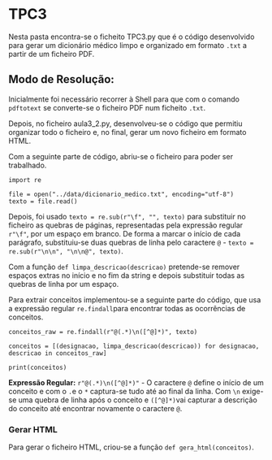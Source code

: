 # TPC3

Nesta pasta encontra-se o ficheito TPC3.py que é o código desenvolvido para gerar um dicionário médico limpo e organizado em formato ```.txt``` a partir de um ficheiro PDF. 

## Modo de Resolução:

Inicialmente foi necessário recorrer à Shell para que com o comando ```pdftotext``` se converte-se o ficheiro PDF num ficheito ```.txt```.

Depois, no ficheiro aula3_2.py, desenvolveu-se o código que permitiu organizar todo o ficheiro e, no final, gerar um novo ficheiro em formato HTML.

Com a seguinte parte de código, abriu-se o ficheiro para poder ser trabalhado.
```
import re

file = open("../data/dicionario_medico.txt", encoding="utf-8")
texto = file.read()
```

Depois, foi usado ```texto = re.sub(r"\f", "", texto)``` para substituir no ficheiro as quebras de páginas, representadas pela expressão regular ```r"\f"```, por um espaço em branco. De forma a marcar o início de cada parágrafo, substituiu-se duas quebras de linha pelo caractere ```@``` - ```texto = re.sub(r"\n\n", "\n\n@", texto)```.

Com a função ```def limpa_descricao(descricao)``` pretende-se remover espaços extras no início e no fim da string e depois substituir todas as quebras de linha por um espaço. 

Para extrair conceitos implementou-se a seguinte parte do código, que usa a expressão regular ```re.findall```para encontrar todas as ocorrências de conceitos.
```
conceitos_raw = re.findall(r"@(.*)\n([^@]*)", texto)

conceitos = [(designacao, limpa_descricao(descricao)) for designacao, descricao in conceitos_raw]

print(conceitos)
```

**Expressão Regular:** ```r"@(.*)\n([^@]*)"``` - O caractere ```@``` define o início de um conceito e com o ```.```e o ```*``` captura-se tudo até ao final da linha. Com ```\n``` exige-se uma quebra de linha após o conceito e ```([^@]*)```vai capturar a descrição do conceito até encontrar novamente o caractere ```@```.


### Gerar HTML
Para gerar o ficheiro HTML, criou-se a função ```def gera_html(conceitos)```. 




